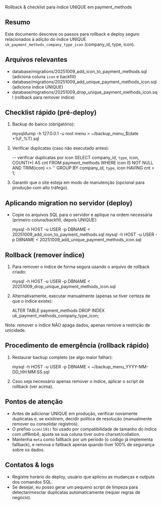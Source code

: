 Rollback & checklist para índice UNIQUE em payment_methods

Resumo
------
Este documento descreve os passos para rollback e deploy seguro relacionados à adição do índice UNIQUE `uk_payment_methods_company_type_icon` (company_id, type, icon).

Arquivos relevantes
-------------------
- database/migrations/20251009_add_icon_to_payment_methods.sql  (adiciona coluna `icon` e backfill)
- database/migrations/20251009_add_unique_payment_methods_icon.sql (adiciona índice UNIQUE)
- database/migrations/20251009_drop_unique_payment_methods_icon.sql (rollback para remover índice)

Checklist rápido (pré-deploy)
-----------------------------
1. Backup do banco (obrigatório):

   mysqldump -h 127.0.0.1 -u root menu > ~/backup_menu_$(date +%F_%T).sql

2. Verificar duplicatas (caso não executado antes):

   -- verificar duplicatas por icon
   SELECT company_id, `type`, icon, COUNT(*) AS cnt
   FROM payment_methods
   WHERE icon IS NOT NULL AND TRIM(icon) <> ''
   GROUP BY company_id, `type`, icon
   HAVING cnt > 1;

3. Garantir que o site esteja em modo de manutenção (opcional para produção com alto tráfego).

Aplicando migration no servidor (deploy)
---------------------------------------
- Copie os arquivos SQL para o servidor e aplique na ordem necessária (primeiro coluna/backfill, depois UNIQUE):

  mysql -h HOST -u USER -p DBNAME < 20251009_add_icon_to_payment_methods.sql
  mysql -h HOST -u USER -p DBNAME < 20251009_add_unique_payment_methods_icon.sql

Rollback (remover índice)
-------------------------
1. Para remover o índice de forma segura usando o arquivo de rollback criado:

   mysql -h HOST -u USER -p DBNAME < 20251009_drop_unique_payment_methods_icon.sql

2. Alternativamente, executar manualmente (apenas se tiver certeza de que o índice existe):

   ALTER TABLE payment_methods DROP INDEX uk_payment_methods_company_type_icon;

Nota: remover o índice NÃO apaga dados, apenas remove a restrição de unicidade.

Procedimento de emergência (rollback rápido)
-------------------------------------------
1. Restaurar backup completo (se algo maior falhar):

   mysql -h HOST -u USER -p DBNAME < ~/backup_menu_YYYY-MM-DD_HH:MM:SS.sql

2. Caso seja necessário apenas remover o índice, aplicar o script de rollback (ver acima).

Pontos de atenção
-----------------
- Antes de adicionar UNIQUE em produção, verificar novamente duplicatas e, se existirem, decidir política de resolução (manualmente remover ou consolidar registros).
- O prefixo `icon(191)` foi usado por compatibilidade de tamanho do índice com utf8mb4; ajuste se sua coluna tiver outro charset/collation.
- Mantenha `meta` como fallback por um período (o código já implementa fallback), e remova o fallback apenas quando tiver 100% de segurança sobre os dados.

Contatos & logs
---------------
- Registre horário do deploy, usuário que aplicou as mudanças e outputs dos comandos SQL.
- Se desejar, eu posso gerar um pequeno script de limpeza para detectar/mesclar duplicatas automaticamente (requer regras de negócio).
